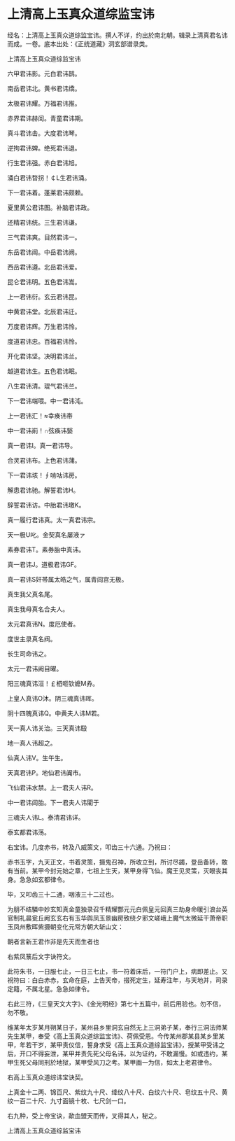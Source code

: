 # 上清高上玉真众道综监宝讳

经名：上清高上玉真众道综监宝讳。撰人不详，约出於南北朝。辑录上清真君名讳而成。一卷。底本出处：《正统道藏》洞玄部谱录类。

上清高上玉真众道综监宝讳

六甲君讳影。元白君讳鹊。

南岳君讳北。黄书君讳燆。

太极君讳耀。万福君讳推。

赤界君讳赫闺。青童君讳期。

真斗君讳击。大度君讳琴。

逆拘君讳婢。绝死君讳退。

行生君讳强。赤白君讳旭。

涌白君讳暓拐！￠L生君讳涌。

下一君讳着。蓬莱君讳颇赖。

夏里黄公君讳图。补脑君讳政。

还精君讳统。三生君讳谦。

三气君讳爽。目然君讳一。

东岳君讳闿。中岳君讳阙。

西岳君讳遵。北岳君讳爱。

昆仑君讳明。五色君讳嵩。

上一君讳衍。玄云君讳昆。

中黄君讳堂。北辰君讳迁。

万度君讳辉。万生君讳怜。

度道君讳忠。百福君讳怜。

开化君讳坚。决明君讳兰。

越道君讳生。五色君讳眠。

八生君讳清。琨气君讳兰。

下一君讳端喂。中一君讳沌。

上一君讳汇！≈幸痪讳帯

中一君讳崱！∩弦痪讳嫛

真一君讳I。真一君讳导。

合灵君讳布。上色君讳蒲。

下一君讳垓！∮啃咕讳房。

解患君讳驰。解誓君讳H。

辞誓君讳访。中胎君讳墽K。

真一履行君讳真。太一真君讳宗。

天一极U叱。金契真名屡液ァ

素券君讳T。素券胎中真讳。

真一君讳J。道极君讳GF。

真一君讳S奸帯属太皓之气，属青闾宫无极。

真生我父真名尾。

真生我母真名合夫人。

太元君真讳N。度厄使者。

度世主录真名阀。

长生司命讳之。

太元一君讳阙目曜。

阳三魂真讳洹！￡柶咂钦嬷M孨。

上皇人真讳O沐。阴三魂真讳晖。

阴十四魄真讳Q。中黄夫人讳M若。

天一真人讳关治。三天真讳殹

地一真人讳超之。

仙真人讳V。生午生。

天真君讳P。地仙君讳阗市。

飞仙君讳水禁。上一君夫人讳R。

中一君讳闾胎。下一君夫人讳閵于

三魂夫人讳L。泰清君讳详。

泰玄都君讳荡。

右宝讳。几度赤书，转及八威策文，叩齿三十六通。乃祝曰：

赤书玉字，九天正文，书着灵策，摄鬼召神，所收立到，所讨尽蠲，登岳备转，敢有当前。某甲今封元始之章，七祖上生天，某甲身得飞仙。魔王见灵策，灭眼丧其身。急急如玄都律令。

毕，又叩齿三十二通，咽液三十二过也。

为朋不结驎中妙玄知真金童独录召千精耀酆元元白佩皇元回真三劫身命暖引浪台英官制礼晨瓮丘阙玄玄右有玉华舆凤玉景幽房致绕夕邪文嵯峨上魔气太微延干萧帝职玉凤州敷晖紫摄朝变化元常方朝大斩山文：

朝者言新王君作非是先天而生者也

右紫凤箓后文字诀符文。

此符朱书，一日服七止，一日三七止，书一符着床后，一符门户上，病即差止。又祝符曰：白白赤赤，玄命在庭，上告天帝，掇死定生，延寿注年，与天地并，司录定籍，不属北星。急急如律令。

右此三符，《三皇天文大字》、《金光明经》第七十五篇中，前后用验也。勿不信，勿不敬。

维某年太岁某月朔某日子，某州县乡里洞玄自然无上三洞弟子某，奉行三洞法师某先生某甲，奉受《高上玉真众道综监宝讳》、荷佩受恩。今传某州郡某县某乡里某甲，年若干岁，某甲责仪信，誓身求受《高上玉真众道综监宝讳》，授某甲受讳之后，开口不得妄泄，某甲并责先死父母名讳，以为证约，不敢漏慢。如或违约，某甲生死父母同刑於地狱，某甲受风刀之考。某甲画一为信，如太上老君律令。

右高上玉真众道综讳宝诀契。

上真金十二两、锦百尺、紫纹九十尺、绛纹八十尺、白纹六十尺、皂纹五十尺、黄纹一百二十尺、九寸面镜十枚、七尺剑一口。

右九种，受上帝宝诀，歃血盟天而传，叉得其人，秘之。

上清高上玉真众道综监宝讳
